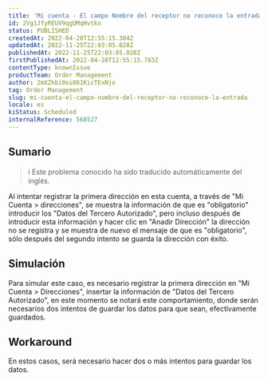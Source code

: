 ```yaml
---
title: 'Mi cuenta - El campo Nombre del receptor no reconoce la entrada.'
id: 2Vg1JfyREUV9qgUMqHvtkn
status: PUBLISHED
createdAt: 2022-04-28T12:55:15.384Z
updatedAt: 2022-11-25T22:03:05.028Z
publishedAt: 2022-11-25T22:03:05.028Z
firstPublishedAt: 2022-04-28T12:55:15.783Z
contentType: knownIssue
productTeam: Order Management
author: 2mXZkbi0oi061KicTExNjo
tag: Order Management
slug: mi-cuenta-el-campo-nombre-del-receptor-no-reconoce-la-entrada
locale: es
kiStatus: Scheduled
internalReference: 568527
---
```


## Sumario

>ℹ️ Este problema conocido ha sido traducido automáticamente del inglés.


Al intentar registrar la primera dirección en esta cuenta, a través de "Mi Cuenta > direcciones", se muestra la información de que es "obligatorio" introducir los "Datos del Tercero Autorizado", pero incluso después de introducir esta información y hacer clic en "Anadir Dirección" la dirección no se registra y se muestra de nuevo el mensaje de que es "obligatorio", sólo después del segundo intento se guarda la dirección con éxito.




## Simulación


Para simular este caso, es necesario registrar la primera dirección en "Mi Cuenta > Direcciones", insertar la información de "Datos del Tercero Autorizado", en este momento se notará este comportamiento, donde serán necesarios dos intentos de guardar los datos para que sean, efectivamente guardados.



## Workaround


En estos casos, será necesario hacer dos o más intentos para guardar los datos.

